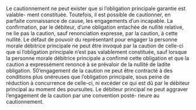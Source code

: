 Le cautionnement ne peut exister que si l’obligation principale garantie est valable-
ment constituée. Toutefois, il est possible de cautionner, en parfaite connaissance de cause, les
engagements d’un incapable. La confirmation, par le débiteur, d’une obligation entachée de
nullité relative, ne lie pas la caution, sauf renonciation expresse, par la caution, à cette nullité.
Le défaut de pouvoir du représentant pour engager la personne morale débitrice principale ne
peut être invoqué par la caution de celle-ci que si l’obligation principale n’est pas valablement
constituée, sauf lorsque la personne morale débitrice principale a confirmé cette obligation et
que la caution a expressément renoncé à se prévaloir de la nullité de ladite obligation.
50’engagement de la caution ne peut être contracté à des conditions plus onéreuses que
l’obligation principale, sous peine de réduction à concurrence de celle-ci, ni excéder ce qui est
dû par le débiteur principal au moment des poursuites.
Le débiteur principal ne peut aggraver l’engagement de la caution par une convention posté-
rieure au cautionnement.